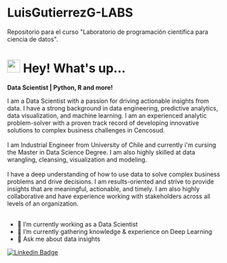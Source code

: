 # LuisGutierrezG-LABS
Repositorio para el curso "Laboratorio de programación científica para ciencia de datos".

<h1><img src="https://emojis.slackmojis.com/emojis/images/1531849430/4246/blob-sunglasses.gif?1531849430" width="30"/> Hey! What's up...</h1>
<strong>Data Scientist | Python, R and more!</strong> 

I am a Data Scientist with a passion for driving actionable insights from data. I have a strong background in data engineering, predictive analytics, data visualization, and machine learning. I am an experienced analytic problem-solver with a proven track record of developing innovative solutions to complex business challenges in Cencosud.
<br>
<br>
I am Industrial Engineer from University of Chile and currently i'm cursing the Master in Data Science Degree. I am also highly skilled at data wrangling, cleansing, visualization and modeling. 
<br>
<br>
I have a deep understanding of how to use data to solve complex business problems and drive decisions. I am results-oriented and strive to provide insights that are meaningful, actionable, and timely. I am also highly collaborative and have experience working with stakeholders across all levels of an organization.
<br>
<br>

- 🔭 I’m currently working as a Data Scientist
- 🌱 I’m currently gathering knowledge & experience on Deep Learning
- 💬 Ask me about data insights

[![Linkedin Badge](https://img.shields.io/badge/-luisgutig-blue?style=flat&logo=Linkedin&logoColor=white&link=https://www.linkedin.com/in/luisgutig/)](https://www.linkedin.com/in/luisgutig/)